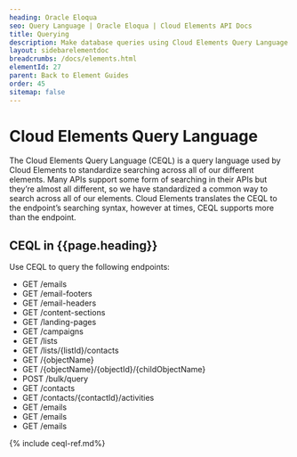 ```yaml
---
heading: Oracle Eloqua
seo: Query Language | Oracle Eloqua | Cloud Elements API Docs
title: Querying
description: Make database queries using Cloud Elements Query Language.
layout: sidebarelementdoc
breadcrumbs: /docs/elements.html
elementId: 27
parent: Back to Element Guides
order: 45
sitemap: false
---
```


# Cloud Elements Query Language

The Cloud Elements Query Language (CEQL) is a query language used by Cloud Elements to standardize searching across all of our different elements. Many APIs support some form of searching in their APIs but they’re almost all different, so we have standardized a common way to search across all of our elements. Cloud Elements translates the CEQL to the endpoint’s searching syntax, however at times, CEQL supports more than the endpoint.

## CEQL in {{page.heading}}

Use CEQL to query the following endpoints:

* GET /emails
* GET /email-footers
* GET /email-headers
* GET /content-sections
* GET /landing-pages
* GET /campaigns
* GET /lists
* GET /lists/{listId}/contacts
* GET /{objectName}
* GET /{objectName}/{objectId}/{childObjectName}
* POST /bulk/query
* GET /contacts
* GET /contacts/{contactId}/activities
* GET /emails
* GET /emails
* GET /emails

{% include ceql-ref.md%}
